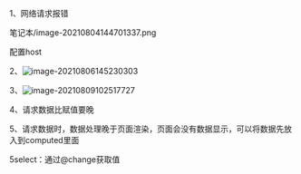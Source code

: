 1、网络请求报错

笔记本/image-20210804144701337.png

配置host



2、![image-20210806145230303](C:\Users\yangxia3\Desktop\笔记本\错误截图\image-20210806145230303.png)





3、![image-20210809102517727](C:\Users\yangxia3\Desktop\笔记本\错误截图\image-20210809102517727.png)



4、请求数据比赋值要晚



5、请求数据时，数据处理晚于页面渲染，页面会没有数据显示，可以将数据先放入到computed里面



5select：通过@change获取值
